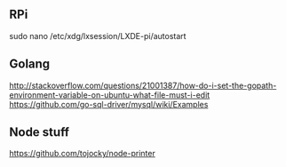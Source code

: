 ## RPi
sudo nano /etc/xdg/lxsession/LXDE-pi/autostart

## Golang
http://stackoverflow.com/questions/21001387/how-do-i-set-the-gopath-environment-variable-on-ubuntu-what-file-must-i-edit
https://github.com/go-sql-driver/mysql/wiki/Examples

## Node stuff
https://github.com/tojocky/node-printer
